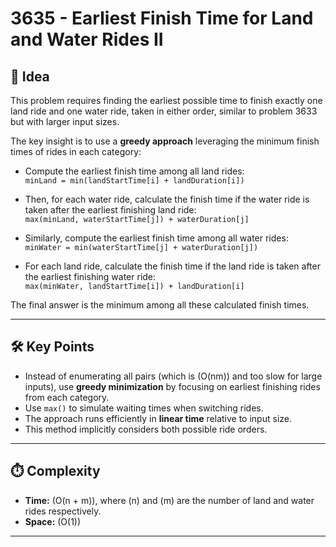# 3635 - Earliest Finish Time for Land and Water Rides II

## 🧠 Idea

This problem requires finding the earliest possible time to finish exactly one land ride and one water ride, taken in either order, similar to problem 3633 but with larger input sizes.

The key insight is to use a **greedy approach** leveraging the minimum finish times of rides in each category:

- Compute the earliest finish time among all land rides:  
  `minLand = min(landStartTime[i] + landDuration[i])`

- Then, for each water ride, calculate the finish time if the water ride is taken after the earliest finishing land ride:  
  `max(minLand, waterStartTime[j]) + waterDuration[j]`

- Similarly, compute the earliest finish time among all water rides:  
  `minWater = min(waterStartTime[j] + waterDuration[j])`

- For each land ride, calculate the finish time if the land ride is taken after the earliest finishing water ride:  
  `max(minWater, landStartTime[i]) + landDuration[i]`

The final answer is the minimum among all these calculated finish times.

---

## 🛠️ Key Points

- Instead of enumerating all pairs (which is \(O(nm)\) and too slow for large inputs), use **greedy minimization** by focusing on earliest finishing rides from each category.
- Use `max()` to simulate waiting times when switching rides.
- The approach runs efficiently in **linear time** relative to input size.
- This method implicitly considers both possible ride orders.

---

## ⏱️ Complexity

- **Time:** \(O(n + m)\), where \(n\) and \(m\) are the number of land and water rides respectively.
- **Space:** \(O(1)\)

---
